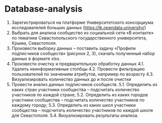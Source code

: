 # Database-analysis

1. Зарегистрироваться на платформе Университетского консорциума 
    исследователей больших данных (https://lk.opendata.university/)
2. Выбрать для анализа сообщество из социальной сети «В контакте» по 
    тематике Севастопольского государственного университета, Крыма, 
    Севастополя.
3. Произвести выборку данных – поставить задачу «Профили 
    подписчиков сообществ» (рисунок 2, 3), скачать полученный набор 
    данных в формате xlsx.
4. Произвести очистку и предварительную обработку данных
    4.1. Удалить неинформативные столбцы
    4.2. Провести фильтрацию пользователей по значениям атрибутов, 
        например по возрасту
    4.3. Визуализировать количество данных до и после очистки
5. Провести анализ данных подписчиков сообществ.
    5.1. Определить из каких стран участники сообщества – подсчитать 
        количество участников по каждой стране;
    5.2. Определить из каких городов участники сообщества – подсчитать 
        количество участников по каждому городу;
    5.3. Определить из каких школ участники сообщества – подсчитать 
        количество участников по каждой школе для Севастополя.
    5.4. Визуализировать результаты анализа.

